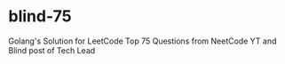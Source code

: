 # blind-75
Golang's Solution for LeetCode Top 75 Questions from NeetCode YT and Blind post of Tech Lead
